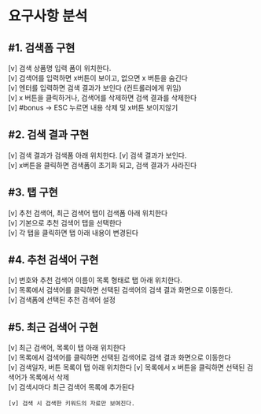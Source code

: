<h1>요구사항 분석</h1>

<h2>#1. 검색폼 구현</h2>
<p>
    [v] 검색 상품명 입력 폼이 위치한다.<br> 
    [v] 검색어를 입력하면 x버튼이 보이고, 없으면 x 버튼을 숨긴다<br>
    [v] 엔터를 입력하면 검색 결과가 보인다 (컨트롤러에게 위임)<br>
    [v] x 버튼을 클릭하거나, 검색어를 삭제하면 검색 결과를 삭제한다<br>
    [v] #bonus -> ESC 누르면 내용 삭제 및 x버튼 보이지않기<br>
</p>

<h2>#2. 검색 결과 구현</h2>
<p>
    [v] 검색 결과가 검색폼 아래 위치한다.
    [v] 검색 결과가 보인다.<br>
    [v] x버튼을 클릭하면 검색폼이 초기화 되고, 검색 결과가 사라진다<br>
</p>

<h2>#3. 탭 구현</h2>
<p>
    [v] 추천 검색어, 최근 검색어 탭이 검색폼 아래 위치한다<br> 
    [v] 기본으로 추천 검색어 탭을 선택한다<br> 
    [v] 각 탭을 클릭하면 탭 아래 내용이 변경된다<br> 
</p>

<h2>#4. 추천 검색어 구현</h2>
<p>
    [v] 번호와 추천 검색어 이름이 목록 형태로 탭 아래 위치한다.<br>
    [v] 목록에서 검색어를 클릭하면 선택된 검색어의 검색 결과 화면으로 이동한다.<br>
    [v] 검색폼에 선택된 추천 검색어 설정
</p>

<h2>#5. 최근 검색어 구현</h2>
<p>
    [v] 최근 검색어, 목록이 탭 아래 위치한다<br>
    [v] 목록에서 검색어를 클릭하면 선택된 검색어로 검색 결과 화면으로 이동한다<br>
    [v] 검색일자, 버튼 목록이 탭 아래 위치한다
    [v] 목록에서 x 버튼을 클릭하면 선택된 검색어가 목록에서 삭제<br>
    [v] 검색시마다 최근 검색어 목록에 추가된다<br>

    [v] 검색 시 검색한 키워드의 자료만 보여진다.

</p>
